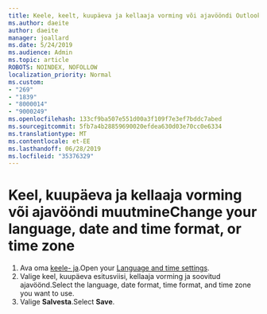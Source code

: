 ```yaml
---
title: Keele, keelt, kuupäeva ja kellaaja vorming või ajavööndi Outlook.com-is
ms.author: daeite
author: daeite
manager: joallard
ms.date: 5/24/2019
ms.audience: Admin
ms.topic: article
ROBOTS: NOINDEX, NOFOLLOW
localization_priority: Normal
ms.custom:
- "269"
- "1839"
- "8000014"
- "9000249"
ms.openlocfilehash: 133cf9ba507e551d00a3f109f7e3ef7bddc7abed
ms.sourcegitcommit: 5fb7a4b28859690020efdea630d03e70cc0e6334
ms.translationtype: MT
ms.contentlocale: et-EE
ms.lasthandoff: 06/28/2019
ms.locfileid: "35376329"
---
```

# <a name="change-your-language-date-and-time-format-or-time-zone"></a><span data-ttu-id="fa47f-102">Keel, kuupäeva ja kellaaja vorming või ajavööndi muutmine</span><span class="sxs-lookup"><span data-stu-id="fa47f-102">Change your language, date and time format, or time zone</span></span>

1. <span data-ttu-id="fa47f-103">Ava oma [keele- ja](https://go.microsoft.com/fwlink/?linkid=2085505).</span><span class="sxs-lookup"><span data-stu-id="fa47f-103">Open your [Language and time settings](https://go.microsoft.com/fwlink/?linkid=2085505).</span></span>
1. <span data-ttu-id="fa47f-104">Valige keel, kuupäeva esitusviisi, kellaaja vorming ja soovitud ajavöönd.</span><span class="sxs-lookup"><span data-stu-id="fa47f-104">Select the language, date format, time format, and time zone you want to use.</span></span>
1. <span data-ttu-id="fa47f-105">Valige **Salvesta**.</span><span class="sxs-lookup"><span data-stu-id="fa47f-105">Select **Save**.</span></span>